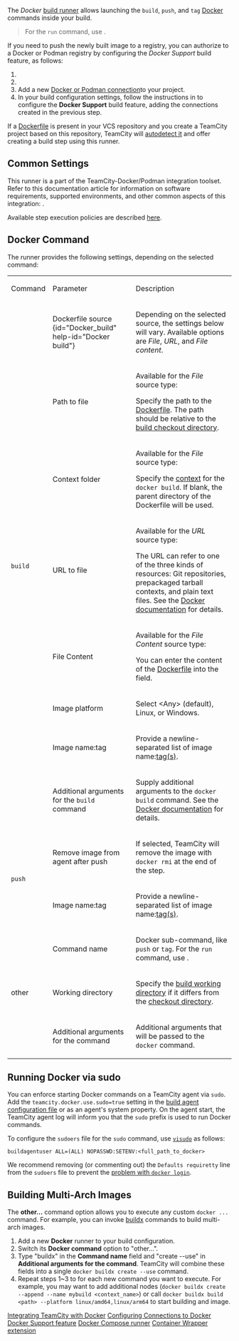 [//]: # (title: Docker)
[//]: # (auxiliary-id: Docker)

The _Docker_ [build runner](build-runner.md) allows launching the `build`, `push`, and `tag` [Docker](https://www.docker.com/) commands inside your build.

>For the `run` command, use [](container-wrapper.md).

If you need to push the newly built image to a registry, you can authorize to a Docker or Podman registry by configuring the _Docker Support_ build feature, as follows:

1. <include from="common-templates.md" element-id="open-project-settings"/>
2. <include from="common-templates.md" element-id="open-project-settings-tab"><var name="tab-name" value="Connections"/></include>
3. Add a new [Docker or Podman connection](configuring-connections-to-docker.md)to your project.
4. In your build configuration settings, follow the instructions in [](docker-support.md) to configure the **Docker Support** build feature, adding the connections created in the previous step.

If a [Dockerfile](https://docs.docker.com/engine/reference/builder/) is present in your VCS repository and you create a TeamCity project based on this repository, TeamCity will [autodetect it](configuring-build-steps.md#Autodetecting+Build+Steps) and offer creating a build step using this runner.

## Common Settings

This runner is a part of the TeamCity-Docker/Podman integration toolset. Refer to this documentation article for information on software requirements, supported environments, and other common aspects of this integration: [](integrating-teamcity-with-container-managers.md).

Available step execution policies are described [here](configuring-build-steps.md#Execution+Policy).

## Docker Command

The runner provides the following settings, depending on the selected command:

<table><tr>

<td>

Command

</td>

<td>

Parameter

</td>

<td>

Description

</td></tr>

<tr>

<td rowspan="8">

`build`

</td>

<td>

Dockerfile source
{id="Docker_build" help-id="Docker build"}

</td>

<td>

Depending on the selected source, the settings below will vary. Available options are _File_, _URL_, and _File content_.

</td></tr><tr>

<td>

Path to file

</td>

<td>

Available for the _File_ source type:

Specify the path to the [Dockerfile](https://docs.docker.com/engine/reference/builder/). The path should be relative to the [build checkout directory](build-checkout-directory.md).

</td></tr><tr>

<td>

Context folder

</td>

<td>

Available for the _File_ source type:

Specify the [context](https://docs.docker.com/engine/reference/commandline/build/#extended-description) for the `docker build`. If blank, the parent directory of the Dockerfile will be used.

</td></tr><tr>

<td>

URL to file

</td>

<td>

Available for the _URL_ source type:

The URL can refer to one of the three kinds of resources: Git repositories, prepackaged tarball contexts, and plain text files. See the [Docker documentation](https://docs.docker.com/engine/reference/commandline/build/#extended-description) for details.

</td></tr><tr>

<td>

File Content

</td>

<td>

Available for the _File Content_ source type:

You can enter the content of the [Dockerfile](https://docs.docker.com/engine/reference/builder/) into the field.

</td></tr><tr>

<td>

Image platform

</td>

<td>

Select \<Any\> (default), Linux, or Windows.

</td></tr><tr>

<td>

Image name:tag

</td>

<td>

Provide a newline-separated list of image name:[tag(s)](https://docs.docker.com/engine/reference/commandline/tag/).

</td></tr><tr>

<td>

Additional arguments for the `build` command

</td>

<td>

Supply additional arguments to the `docker build` command. See the [Docker documentation](https://docs.docker.com/engine/reference/commandline/build/) for details.

</td></tr><tr>

<td rowspan="2">

`push`

</td>

<td>

Remove image from agent after push

</td>

<td>

If selected, TeamCity will remove the image with `docker rmi` at the end of the step.

</td></tr><tr>

<td>

Image name:tag

</td>

<td>

Provide a newline-separated list of image name:[tag(s)](https://docs.docker.com/engine/reference/commandline/tag/).

</td></tr><tr>

<td rowspan="3">

other

</td>

<td>

Command name

</td>

<td>

Docker sub-command, like `push` or `tag`. For the `run` command, use [](container-wrapper.md).

</td></tr><tr>

<td>

Working directory

</td>

<td>

Specify the [build working directory](build-working-directory.md) if it differs from the [checkout directory](build-checkout-directory.md).

</td></tr><tr>

<td>

Additional arguments for the command

</td>

<td>

Additional arguments that will be passed to the `docker` command.

</td></tr></table>

## Running Docker via sudo

You can enforce starting Docker commands on a TeamCity agent via `sudo`. Add the `teamcity.docker.use.sudo=true` setting in the [build agent configuration file](configure-agent-installation.md) or as an agent's system property. On the agent start, the TeamCity agent log will inform you that the `sudo` prefix is used to run Docker commands.

To configure the `sudoers` file for the `sudo` command, use [`visudo`](https://www.sudo.ws/man/1.8.17/visudo.man.html) as follows:

```Shell
buildagentuser ALL=(ALL) NOPASSWD:SETENV:<full_path_to_docker>

```

We recommend removing (or commenting out) the `Defaults requiretty` line from the `sudoers` file to prevent the [problem with `docker login`](https://youtrack.jetbrains.com/issue/TW-60990).


## Building Multi-Arch Images

The **other...** command option allows you to execute any custom `docker ...` command. For example, you can invoke [buildx](https://github.com/docker/buildx) commands to build multi-arch images.

1. Add a new **Docker** runner to your build configuration.
2. Switch its **Docker command** option to "other...".
3. Type "buildx" in the **Command name** field and "create --use" in **Additional arguments for the command**. TeamCity will combine these fields into a single `docker buildx create --use` command.
4. Repeat steps 1~3 to for each new command you want to execute. For example, you may want to add additional nodes (`docker buildx create --append --name mybuild <context_name>`) or call `docker buildx build <path> --platform linux/amd64,linux/arm64` to start building and image.


<seealso>
        <category ref="admin-guide">
            <a href="integrating-teamcity-with-container-managers.md">Integrating TeamCity with Docker</a>
            <a href="configuring-connections-to-docker.md">Configuring Connections to Docker</a>
            <a href="docker-support.md">Docker Support feature</a>
            <a href="docker-compose.md">Docker Compose runner</a>
            <a href="container-wrapper.md">Container Wrapper extension</a>
        </category>
</seealso>